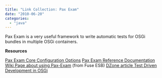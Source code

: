 ```yaml
---
title: "Link Collection: Pax Exam"
date: "2010-06-20"
categories: 
  - "java"
---
```


Pax Exam is a very useful framework to write automatic tests for OSGi bundles in multiple OSGi containers.

**Resources**

[Pax Exam Core Configuration Options](http://wiki.ops4j.org/display/paxexam/Core+configuration+options#Coreconfigurationoptions-Settingupsystempackages) [Pax Exam Reference Documentation](http://wiki.ops4j.org/display/paxexam/Documentation) [Wiki Page about using Pax-Exam](http://fusesource.com/docs/esb/4.2/deploy_osgi/BestPractices-PaxExam.html) (from Fuse ESB) [DZone article Test Driven Development in OSGi](http://osgi.dzone.com/articles/test-driven-development-osgi)
